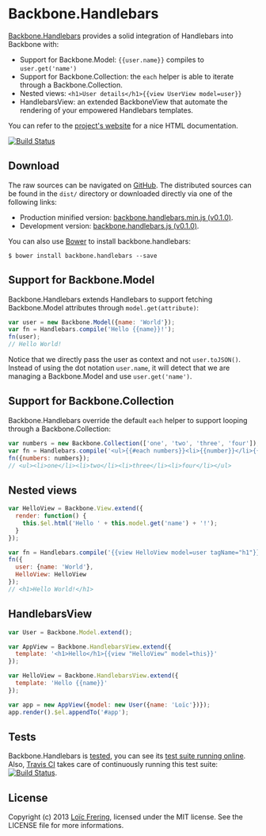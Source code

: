 Backbone.Handlebars
===================

[Backbone.Handlebars](http://loicfrering.github.com/backbone.handlebars/)
provides a solid integration of Handlebars into Backbone with:

* Support for Backbone.Model: `{{user.name}}` compiles to `user.get('name')`
* Support for Backbone.Collection: the `each` helper is able to iterate through
  a Backbone.Collection.
* Nested views: `<h1>User details</h1>{{view UserView model=user}}`
* HandlebarsView: an extended BackboneView that automate the rendering of your
  empowered Handlebars templates.

You can refer to the [project's website](http://loicfrering.github.com/backbone.handlebars/)
for a nice HTML documentation.

[![Build Status](https://secure.travis-ci.org/loicfrering/backbone.handlebars.png)](http://travis-ci.org/loicfrering/backbone.handlebars)

Download
--------

The raw sources can be navigated on [GitHub](https://github.com/loicfrering/backbone.handlebars).
The distributed sources can be found in the `dist/` directory or
downloaded directly via one of the following links:

* Production minified version: [backbone.handlebars.min.js (v0.1.0)](https://raw.github.com/loicfrering/backbone.handlebars/v0.1.0/dist/backbone.handlebars.min.js).
* Development version: [backbone.handlebars.js (v0.1.0)](https://raw.github.com/loicfrering/backbone.handlebars/v0.1.0/dist/backbone.handlebars.js).

You can also use [Bower](http://twitter.github.com/bower/) to install
backbone.handlebars:

    $ bower install backbone.handlebars --save

Support for Backbone.Model
--------------------------

Backbone.Handlebars extends Handlebars to support fetching Backbone.Model
attributes through `model.get(attribute)`:

```javascript
var user = new Backbone.Model({name: 'World'});
var fn = Handlebars.compile('Hello {{name}}!');
fn(user);
// Hello World!
```

Notice that we directly pass the user as context and not `user.toJSON()`.
Instead of using the dot notation `user.name`, it will detect that we are
managing a Backbone.Model and use `user.get('name')`.

Support for Backbone.Collection
-------------------------------

Backbone.Handlebars override the default `each` helper to support looping
through a Backbone.Collection:

```javascript
var numbers = new Backbone.Collection(['one', 'two', 'three', 'four']);
var fn = Handlebars.compile('<ul>{{#each numbers}}<li>{{number}}</li>{{/each}}</ul>');
fn({numbers: numbers});
// <ul><li>one</li><li>two</li><li>three</li><li>four</li></ul>
```

Nested views
------------

```javascript
var HelloView = Backbone.View.extend({
  render: function() {
    this.$el.html('Hello ' + this.model.get('name') + '!');
  }
});

var fn = Handlebars.compile('{{view HelloView model=user tagName="h1"}}');
fn({
  user: {name: 'World'},
  HelloView: HelloView
});
// <h1>Hello World!</h1>
```

HandlebarsView
--------------

```javascript
var User = Backbone.Model.extend();

var AppView = Backbone.HandlebarsView.extend({
  template: '<h1>Hello</h1>{{view "HelloView" model=this}}'
});

var HelloView = Backbone.HandlebarsView.extend({
  template: 'Hello {{name}}'
});

var app = new AppView({model: new User({name: 'Loïc'})});
app.render().$el.appendTo('#app');
```

Tests
-----

Backbone.Handlebars is [tested](https://github.com/loicfrering/backbone.handlebars/tree/master/test),
you can see its [test suite running online](test/).  Also, [Travis
CI](https://travis-ci.org/) takes care of continuously running this test suite:
[![Build Status](https://secure.travis-ci.org/loicfrering/backbone.handlebars.png)](http://travis-ci.org/loicfrering/backbone.handlebars).

License
-------

Copyright (c) 2013 [Loïc Frering](https://github.com/loicfrering), licensed
under the MIT license. See the LICENSE file for more informations.
